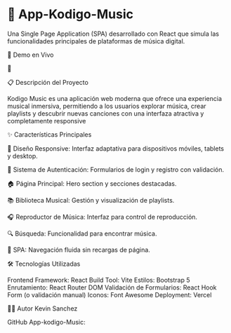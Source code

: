 # 🎵  App-Kodigo-Music

Una Single Page Application (SPA) desarrollado con React que simula las funcionalidades principales de plataformas de música digital.

🚀 Demo en Vivo

🔗 [](https://kodigo-music-swart.vercel.app/)

📋 Descripción del Proyecto

Kodigo Music es una aplicación web moderna que ofrece una experiencia musical inmersiva, permitiendo a los usuarios explorar música, crear playlists y descubrir nuevas canciones con una interfaza atractiva y completamente responsive

✨ Características Principales

🎨 Diseño Responsive: Interfaz adaptativa para dispositivos móviles, tablets y desktop.

🔐 Sistema de Autenticación: Formularios de login y registro con validación.

🏠 Página Principal: Hero section y secciones destacadas.

📚 Biblioteca Musical: Gestión y visualización de playlists.

🎧 Reproductor de Música: Interfaz para control de reproducción.

🔍 Búsqueda: Funcionalidad para encontrar música.

📱 SPA: Navegación fluida sin recargas de página.

🛠️ Tecnologías Utilizadas

Frontend Framework: React
Build Tool: Vite
Estilos: Bootstrap 5
Enrutamiento: React Router DOM
Validación de Formularios: React Hook Form (o validación manual)
Iconos: Font Awesome
Deployment: Vercel

👨‍💻 Autor
Kevin Sanchez

GitHub App-kodigo-Music:[](https://github.com/kevin19sanchez/App-Kodigo-Music.git)